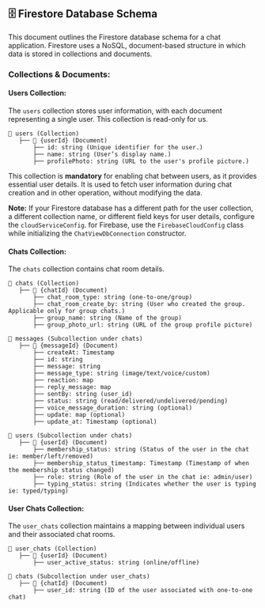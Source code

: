 ## 🗄️ Firestore Database Schema

This document outlines the Firestore database schema for a chat application. Firestore uses a NoSQL,
document-based structure in which data is stored in collections and documents.

### Collections & Documents:

#### Users Collection:

The `users` collection stores user information, with each document representing a single user. This
collection is read-only for us.

```plaintext
📂 users (Collection)
   ├── 📄 {userId} (Document)
       ├── id: string (Unique identifier for the user.)
       ├── name: string (User’s display name.)
       ├── profilePhoto: string (URL to the user's profile picture.)
```

This collection is **mandatory** for enabling chat between users, as it provides essential user
details. It is used to fetch user information during chat creation and in other operation, without
modifying the data.

**Note:** If your Firestore database has a different path for the user collection, a different
collection name, or different field keys for user details, configure the `cloudServiceConfig`.
for Firebase, use the `FirebaseCloudConfig` class while initializing the `ChatViewDbConnection`
constructor.

#### Chats Collection:

The `chats` collection contains chat room details.

```plaintext
📂 chats (Collection)
   ├── 📄 {chatId} (Document)
       ├── chat_room_type: string (one-to-one/group)
       ├── chat_room_create_by: string (User who created the group. Applicable only for group chats.)
       ├── group_name: string (Name of the group)
       ├── group_photo_url: string (URL of the group profile picture)

📂 messages (Subcollection under chats)
   ├── 📄 {messageId} (Document)
       ├── createAt: Timestamp
       ├── id: string
       ├── message: string
       ├── message_type: string (image/text/voice/custom)
       ├── reaction: map
       ├── reply_message: map
       ├── sentBy: string (user_id)
       ├── status: string (read/delivered/undelivered/pending)
       ├── voice_message_duration: string (optional)
       ├── update: map (optional)
       ├── update_at: Timestamp (optional)

📂 users (Subcollection under chats)
   ├── 📄 {userId} (Document)
       ├── membership_status: string (Status of the user in the chat ie: member/left/removed)
       ├── membership_status_timestamp: Timestamp (Timestamp of when the membership status changed)
       ├── role: string (Role of the user in the chat ie: admin/user)
       ├── typing_status: string (Indicates whether the user is typing ie: typed/typing)
```

#### User Chats Collection:

The `user_chats` collection maintains a mapping between individual users and their associated chat
rooms.

```plaintext
📂 user_chats (Collection)
   ├── 📄 {userId} (Document)
       ├── user_active_status: string (online/offline)

📂 chats (Subcollection under user_chats)
   ├── 📄 {chatId} (Document)
       ├── user_id: string (ID of the user associated with one-to-one chat)
```
